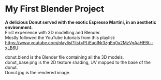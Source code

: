 # My First Blender Project
**A delicious Donut served with the exotic Espresso Martini, in an aesthetic environment.** \
First experience with 3D modelling and Blender. \
Mostly followed the YouTube tutorials from this playlist: https://www.youtube.com/playlist?list=PLjEaoINr3zgEq0u2MzVgAaHEBt--xLB6U

donut.blend is the Blender file containing all the 3D models. \
donut_base.png is the 2D texture shading, UV mapped to the base of the donut. \
Donut.jpg is the rendered image.